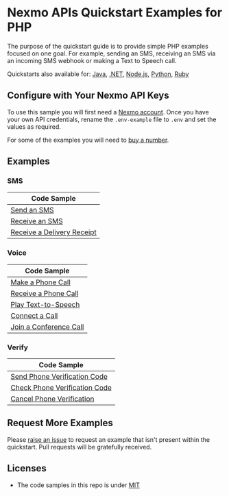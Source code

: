 # Nexmo APIs Quickstart Examples for PHP

The purpose of the quickstart guide is to provide simple PHP examples focused on one goal. For example, sending an SMS, receiving an SMS via an incoming SMS webhook or making a Text to Speech call.

Quickstarts also available for: [Java](https://github.com/nexmo-community/nexmo-java-quickstart), [.NET](https://github.com/nexmo-community/nexmo-dotnet-quickstart), [Node.js](https://github.com/nexmo-community/nexmo-node-quickstart), [Python](https://github.com/nexmo-community/nexmo-python-quickstart), [Ruby](https://github.com/nexmo-community/nexmo-ruby-quickstart)

## Configure with Your Nexmo API Keys

To use this sample you will first need a [Nexmo account](https://dashboard.nexmo.com/sign-up). Once you have your own API credentials, rename
the `.env-example` file to `.env` and set the values as required.

For some of the examples you will need to [buy a number](https://dashboard.nexmo.com/buy-numbers).

## Examples

### SMS

| Code Sample                              |
| ---------------------------------------- |
| [Send an SMS](sms/send-sms.php)   |
| [Receive an SMS](sms/receive-sms.php) |
| [Receive a Delivery Receipt](sms/receive-delivery-receipt.php)     |

### Voice

| Code Sample                              |
| ---------------------------------------- |
| [Make a Phone Call](voice/text-to-speech-outbound.php)      |
| [Receive a Phone Call](voice/text-to-speech-inbound.php) |
| [Play Text-to-Speech](voice/text-to-speech-inbound.php) |
| [Connect a Call](voice/connect-a-call.php)   |
| [Join a Conference Call](voice/conference-call.php)   |

### Verify

| Code Sample                              |
| ---------------------------------------- |
| [Send Phone Verification Code](verify/request.php) |
| [Check Phone Verification Code](verify/verify.php) |
| [Cancel Phone Verification](verify/cancel.php) |


## Request More Examples

Please [raise an issue](/../../issues/) to request an example that isn't present within the quickstart. Pull requests will be gratefully received.

## Licenses

- The code samples in this repo is under [MIT](LICENSE)

  ​
